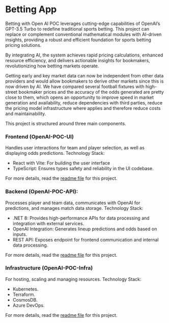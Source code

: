 # Betting App

Betting with Open AI POC leverages cutting-edge capabilities of OpenAI’s GPT-3.5 Turbo to redefine traditional sports betting. This project can replace or complement conventional mathematical modules with AI-driven insights, providing a robust and efficient foundation for sports betting pricing solutions.  

By integrating AI, the system achieves rapid pricing calculations, enhanced resource efficiency, and delivers actionable insights for bookmakers, revolutionizing how betting markets operate. 

Getting early and key market data can now be independent from other data providers and would allow bookmakers to derive other markets since this is now driven by AI. We have compared several football fixtures with high-street bookmaker prices and the accuracy of the odds generated are pretty close to them, which opens an opportunity to improve speed in market generation and availability, reduce dependencies with third parties, reduce the pricing model infrastructure where applies and therefore reduce costs and maintainability. 

This project is structured around three main components.

### Frontend (OpenAI-POC-UI)

Handles user interactions for team and player selection, as well as displaying odds predictions. 
Technology Stack:
- React with Vite: For building the user interface 
- TypeScript: Ensures types safety and reliability in the UI codebase. 

For more details, read the [readme file](https://github.com/southworks/BettingApp-OpenAI/blob/main/OpenAI-POC-UI/README.md) for this project.

### Backend (OpenAI-POC-API): 

Processes player and team data, communicates with OpenAI for predictions, and manages match data storage. 
Technology Stack:
- .NET 8: Provides high-performance APIs for data processing and integration with external services. 
- OpenAI Integration: Generates lineup predictions and odds based on inputs. 
- REST API: Exposes endpoint for frontend communication and internal data processing. 

For more details, read the [readme file](https://github.com/southworks/BettingApp-OpenAI/blob/main/OpenAI-POC-API/README.md) for this project.

### Infrastructure (OpenAI-POC-Infra)

For hosting, scaling and managing resources. 
Technology Stack:
- Kubernetes.
- Terraform.
- CosmosDB.
- Azure DevOps.

For more details, read the [readme file](https://github.com/southworks/BettingApp-OpenAI/blob/main/OpenAI-POC-Infra/README.md) for this project.